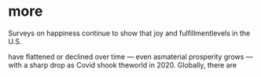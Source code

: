 # more

Surveys on happiness continue to show that joy and fulfillmentlevels in the U.S.

have flattened or declined over time — even asmaterial prosperity grows — with a sharp drop as Covid shook theworld in 2020. Globally, there are